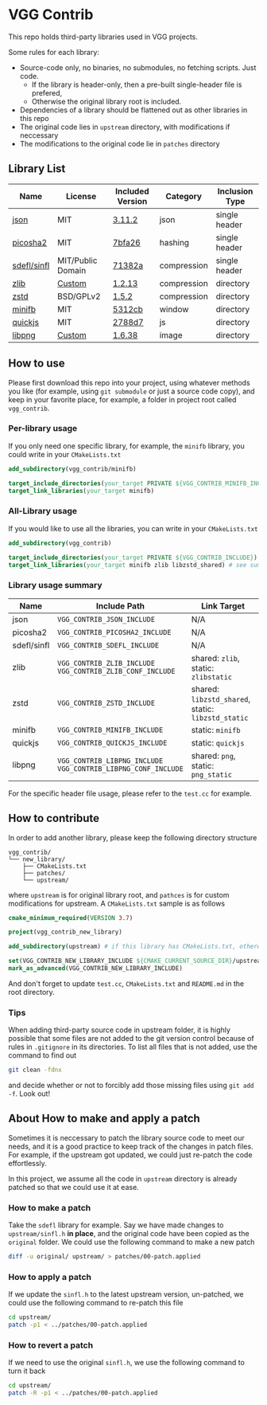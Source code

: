 # VGG Contrib

This repo holds third-party libraries used in VGG projects.

Some rules for each library:

- Source-code only, no binaries, no submodules, no fetching scripts. Just code.
  - If the library is header-only, then a pre-built single-header file is prefered,
  - Otherwise the original library root is included.
- Dependencies of a library should be flattened out as other libraries in this repo
- The original code lies in `upstream` directory, with modifications if neccessary
- The modifications to the original code lie in `patches` directory

## Library List

| Name                                            | License                                                      | Included Version                                             | Category    | Inclusion Type |
| ----------------------------------------------- | ------------------------------------------------------------ | ------------------------------------------------------------ | ----------- | -------------- |
| [json](https://github.com/nlohmann/json)        | MIT                                                          | [3.11.2](https://github.com/nlohmann/json/releases/tag/v3.11.2) | json        | single header  |
| [picosha2](https://github.com/okdshin/PicoSHA2) | MIT                                                          | [7bfa26](https://github.com/okdshin/PicoSHA2/commit/7bfa26156981f7181f240906495a2c33c7fa48be) | hashing     | single header  |
| [sdefl/sinfl](https://github.com/vurtun/lib)    | MIT/Public Domain                                            | [71382a](https://github.com/vurtun/lib/commit/71382a1d14dad58219e7f6634d2381fa30dab175) | compression | single header  |
| [zlib](https://github.com/madler/zlib)          | [Custom](https://github.com/madler/zlib/blob/master/LICENSE) | [1.2.13](https://github.com/madler/zlib/releases/tag/v1.2.13) | compression | directory      |
| [zstd](https://github.com/facebook/zstd)        | BSD/GPLv2                                                    | [1.5.2](https://github.com/facebook/zstd/releases/tag/v1.5.2) | compression | directory      |
| [minifb](https://github.com/emoon/minifb)       | MIT                                                          | [5312cb](https://github.com/emoon/minifb/commit/5312cb7ca07115c918148131d296864b8d67e2d7) | window      | directory      |
| [quickjs](https://github.com/bellard/quickjs)   | MIT                                                          | [2788d7](https://github.com/bellard/quickjs/commit/2788d71e823b522b178db3b3660ce93689534e6d) | js      | directory      |
| [libpng](https://sourceforge.net/projects/libpng/) | [Custom](http://www.libpng.org/pub/png/src/libpng-LICENSE.txt) | [1.6.38](https://sourceforge.net/projects/libpng/files/libpng16/1.6.38/) | image       | directory      |

## How to use

Please first download this repo into your project, using whatever methods you like (for example, using `git submodule` or just a source code copy), and keep in your favorite place, for example, a folder in project root called `vgg_contrib`.

### Per-library usage

If you only need one specific library, for example, the `minifb` library, you could write in your `CMakeLists.txt`

```cmake
add_subdirectory(vgg_contrib/minifb)

target_include_directories(your_target PRIVATE ${VGG_CONTRIB_MINIFB_INCLUDE})
target_link_libraries(your_target minifb)
```

### All-Library usage

If you would like to use all the libraries, you can write in your `CMakeLists.txt`

```cmake
add_subdirectory(vgg_contrib)

target_include_directories(your_target PRIVATE ${VGG_CONTRIB_INCLUDE})
target_link_libraries(your_target minifb zlib libzstd_shared) # see summary below for full linkable targets
```

### Library usage summary

| Name        | Include Path                                                 | Link Target                                        |
| ----------- | ------------------------------------------------------------ | -------------------------------------------------- |
| json        | `VGG_CONTRIB_JSON_INCLUDE`                                   | N/A                                                |
| picosha2    | `VGG_CONTRIB_PICOSHA2_INCLUDE`                               | N/A                                                |
| sdefl/sinfl | `VGG_CONTRIB_SDEFL_INCLUDE`                                  | N/A                                                |
| zlib        | `VGG_CONTRIB_ZLIB_INCLUDE`<br />`VGG_CONTRIB_ZLIB_CONF_INCLUDE` | shared: `zlib`, static: `zlibstatic`               |
| zstd        | `VGG_CONTRIB_ZSTD_INCLUDE`                                   | shared: `libzstd_shared`, static: `libzstd_static` |
| minifb      | `VGG_CONTRIB_MINIFB_INCLUDE`                                 | static: `minifb`                                   |
| quickjs     | `VGG_CONTRIB_QUICKJS_INCLUDE`                                | static: `quickjs`                                  |
| libpng      | `VGG_CONTRIB_LIBPNG_INCLUDE`<br />`VGG_CONTRIB_LIBPNG_CONF_INCLUDE` | shared: `png`, static: `png_static`                |

For the specific header file usage, please refer to the `test.cc` for example.

## How to contribute

In order to add another library, please keep the following directory structure

```
vgg_contrib/
└── new_library/
    ├── CMakeLists.txt
    ├── patches/
    └── upstream/
```

where `upstream` is for original library root, and `pathces` is for custom modifications for upstream. A `CMakeLists.txt` sample is as follows

```cmake
cmake_minimum_required(VERSION 3.7)

project(vgg_contrib_new_library)

add_subdirectory(upstream) # if this library has CMakeLists.txt, otherwise you have to write your own

set(VGG_CONTRIB_NEW_LIBRARY_INCLUDE ${CMAKE_CURRENT_SOURCE_DIR}/upstream/ CACHE PATH "" FORCE) # setup include path properly
mark_as_advanced(VGG_CONTRIB_NEW_LIBRARY_INCLUDE)
```

And don't forget to update `test.cc`, `CMakeLists.txt` and `README.md` in the root directory.

### Tips

When adding third-party source code in upstream folder, it is highly possible that some files are not added to the git version control because of rules in `.gitignore` in its directories. To list all files that is not added, use the command to find out

```bash
git clean -fdnx
```

and decide whether or not to forcibly add those missing files using `git add -f`. Look out!

## About How to make and apply a patch

Sometimes it is neccessary to patch the library source code to meet our needs, and it is a good practice to keep track of the changes in patch files. For example, if the upstream got updated, we could just re-patch the code effortlessly.

In this project, we assume all the code in `upstream` directory is already patched so that we could use it at ease.

### How to make a patch

Take the `sdefl` library for example. Say we have made changes to `upstream/sinfl.h` **in place**, and the original code have been copied as the `original` folder. We could use the following command to make a new patch

```bash
diff -u original/ upstream/ > patches/00-patch.applied
```

### How to apply a patch

If we update the `sinfl.h` to the latest upstream version, un-patched, we could use the following command to re-patch this file

```bash
cd upstream/
patch -p1 < ../patches/00-patch.applied
```

### How to revert a patch

If we need to use the original `sinfl.h`, we use the following command to turn it back

```bash
cd upstream/
patch -R -p1 < ../patches/00-patch.applied
```
